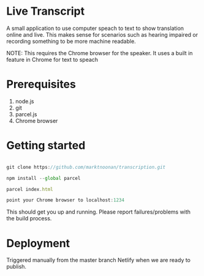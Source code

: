 # Live Transcript 

A small application to use computer speach to text to show translation online and live. This makes sense for scenarios such as hearing impaired or recording something to be more machine readable.

NOTE: This requires the Chrome browser for the speaker. It uses a built in feature in Chrome for text to speach 

# Prerequisites

1. node.js
2. git
3. parcel.js
4. Chrome browser

# Getting started

```javascript

git clone https://github.com/marktnoonan/transcription.git

npm install --global parcel

parcel index.html

point your Chrome browser to localhost:1234

```

This should get you up and running. Please report failures/problems with the build process.

# Deployment

Triggered manually from the master branch Netlify when we are ready to publish.
